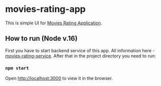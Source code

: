 # movies-rating-app

This is simple UI for [Movies Rating Application](https://moviesratingapp.netlify.app/).

## How to run (Node v.16)
First you have to start backend service of this app. All information here - [movies-rating-service](https://github.com/bartekszerlag/movies-rating-service).
After that in the project directory you need to run:

### `npm start`

Open [http://localhost:3000](http://localhost:3000) to view it in the browser.
